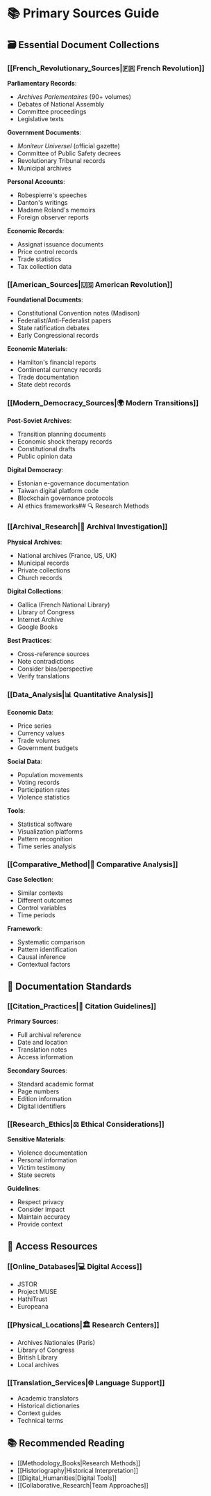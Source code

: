 # 📚 Primary Sources Guide

## 🗃️ Essential Document Collections

### [[French_Revolutionary_Sources|🇫🇷 French Revolution]]

**Parliamentary Records**:
- *Archives Parlementaires* (90+ volumes)
- Debates of National Assembly
- Committee proceedings
- Legislative texts

**Government Documents**:
- *Moniteur Universel* (official gazette)
- Committee of Public Safety decrees
- Revolutionary Tribunal records
- Municipal archives

**Personal Accounts**:
- Robespierre's speeches
- Danton's writings
- Madame Roland's memoirs
- Foreign observer reports

**Economic Records**:
- Assignat issuance documents
- Price control records
- Trade statistics
- Tax collection data

### [[American_Sources|🇺🇸 American Revolution]]

**Foundational Documents**:
- Constitutional Convention notes (Madison)
- Federalist/Anti-Federalist papers
- State ratification debates
- Early Congressional records

**Economic Materials**:
- Hamilton's financial reports
- Continental currency records
- Trade documentation
- State debt records

### [[Modern_Democracy_Sources|🌍 Modern Transitions]]

**Post-Soviet Archives**:
- Transition planning documents
- Economic shock therapy records
- Constitutional drafts
- Public opinion data

**Digital Democracy**:
- Estonian e-governance documentation
- Taiwan digital platform code
- Blockchain governance protocols
- AI ethics frameworks## 🔍 Research Methods

### [[Archival_Research|📁 Archival Investigation]]

**Physical Archives**:
- National archives (France, US, UK)
- Municipal records
- Private collections
- Church records

**Digital Collections**:
- Gallica (French National Library)
- Library of Congress
- Internet Archive
- Google Books

**Best Practices**:
- Cross-reference sources
- Note contradictions
- Consider bias/perspective
- Verify translations

### [[Data_Analysis|📊 Quantitative Analysis]]

**Economic Data**:
- Price series
- Currency values
- Trade volumes
- Government budgets

**Social Data**:
- Population movements
- Voting records
- Participation rates
- Violence statistics

**Tools**:
- Statistical software
- Visualization platforms
- Pattern recognition
- Time series analysis

### [[Comparative_Method|🔄 Comparative Analysis]]

**Case Selection**:
- Similar contexts
- Different outcomes
- Control variables
- Time periods

**Framework**:
- Systematic comparison
- Pattern identification
- Causal inference
- Contextual factors

## 📝 Documentation Standards

### [[Citation_Practices|📌 Citation Guidelines]]

**Primary Sources**:
- Full archival reference
- Date and location
- Translation notes
- Access information

**Secondary Sources**:
- Standard academic format
- Page numbers
- Edition information
- Digital identifiers

### [[Research_Ethics|⚖️ Ethical Considerations]]

**Sensitive Materials**:
- Violence documentation
- Personal information
- Victim testimony
- State secrets

**Guidelines**:
- Respect privacy
- Consider impact
- Maintain accuracy
- Provide context

## 🔗 Access Resources

### [[Online_Databases|💻 Digital Access]]
- JSTOR
- Project MUSE
- HathiTrust
- Europeana

### [[Physical_Locations|🏛️ Research Centers]]
- Archives Nationales (Paris)
- Library of Congress
- British Library
- Local archives

### [[Translation_Services|🌐 Language Support]]
- Academic translators
- Historical dictionaries
- Context guides
- Technical terms

## 📚 Recommended Reading
- [[Methodology_Books|Research Methods]]
- [[Historiography|Historical Interpretation]]
- [[Digital_Humanities|Digital Tools]]
- [[Collaborative_Research|Team Approaches]]
